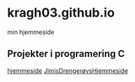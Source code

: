 # kragh03.github.io
min hjemmeside



## Projekter i programering C
[hjemmeside](hjemmeside)
[JimisDrengerøvsHjemmeside](https://jimiemil.github.io/)






